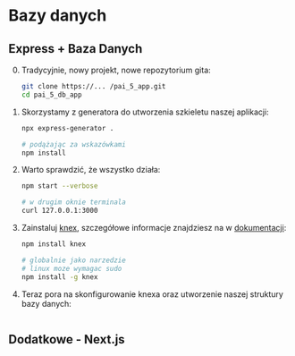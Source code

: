 # Bazy danych

## Express + Baza Danych

0. Tradycyjnie, nowy projekt, nowe repozytorium gita:

   ```bash
   git clone https://... /pai_5_app.git
   cd pai_5_db_app
   ```

1. Skorzystamy z generatora do utworzenia szkieletu naszej aplikacji:

   ```bash
   npx express-generator .

   # podążając za wskazówkami
   npm install
   ```

2. Warto sprawdzić, że wszystko działa:

   ```bash
   npm start --verbose
   ```

   ```bash
   # w drugim oknie terminala
   curl 127.0.0.1:3000
   ```

3. Zainstaluj [knex](https://knexjs.org/), szczegółowe informacje znajdziesz na w [dokumentacji](https://knexjs.org/guide/#node-js):

   ```bash
   npm install knex
   ```

   ```bash
   # globalnie jako narzedzie
   # linux moze wymagac sudo
   npm install -g knex
   ```

4. Teraz pora na skonfigurowanie knexa oraz utworzenie naszej struktury bazy danych:

   ```bash
   ```

## Dodatkowe - Next.js
